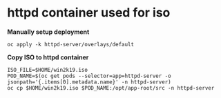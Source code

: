 # httpd container used for iso


**Manually setup deployment**
```
oc apply -k httpd-server/overlays/default
```

**Copy ISO to httpd container**
```
ISO_FILE=$HOME/win2k19.iso
POD_NAME=$(oc get pods --selector=app=httpd-server -o jsonpath='{.items[0].metadata.name}' -n httpd-server)
oc cp $HOME/win2k19.iso $POD_NAME:/opt/app-root/src -n httpd-server
```
